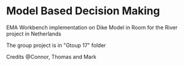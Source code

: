 # Model Based Decision Making

EMA Workbench implementation on Dike Model in Room for the River project in Netherlands

The group project is in "Gtoup 17" folder

Credits @Connor, Thomas and Mark
